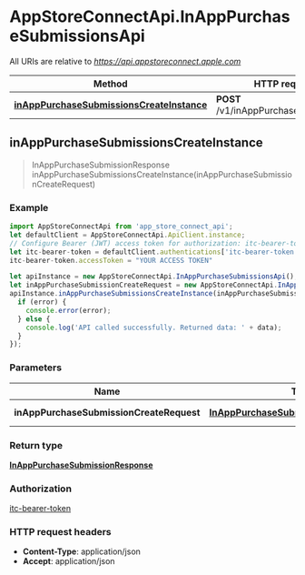 # AppStoreConnectApi.InAppPurchaseSubmissionsApi

All URIs are relative to *https://api.appstoreconnect.apple.com*

Method | HTTP request | Description
------------- | ------------- | -------------
[**inAppPurchaseSubmissionsCreateInstance**](InAppPurchaseSubmissionsApi.md#inAppPurchaseSubmissionsCreateInstance) | **POST** /v1/inAppPurchaseSubmissions | 



## inAppPurchaseSubmissionsCreateInstance

> InAppPurchaseSubmissionResponse inAppPurchaseSubmissionsCreateInstance(inAppPurchaseSubmissionCreateRequest)



### Example

```javascript
import AppStoreConnectApi from 'app_store_connect_api';
let defaultClient = AppStoreConnectApi.ApiClient.instance;
// Configure Bearer (JWT) access token for authorization: itc-bearer-token
let itc-bearer-token = defaultClient.authentications['itc-bearer-token'];
itc-bearer-token.accessToken = "YOUR ACCESS TOKEN"

let apiInstance = new AppStoreConnectApi.InAppPurchaseSubmissionsApi();
let inAppPurchaseSubmissionCreateRequest = new AppStoreConnectApi.InAppPurchaseSubmissionCreateRequest(); // InAppPurchaseSubmissionCreateRequest | InAppPurchaseSubmission representation
apiInstance.inAppPurchaseSubmissionsCreateInstance(inAppPurchaseSubmissionCreateRequest, (error, data, response) => {
  if (error) {
    console.error(error);
  } else {
    console.log('API called successfully. Returned data: ' + data);
  }
});
```

### Parameters


Name | Type | Description  | Notes
------------- | ------------- | ------------- | -------------
 **inAppPurchaseSubmissionCreateRequest** | [**InAppPurchaseSubmissionCreateRequest**](InAppPurchaseSubmissionCreateRequest.md)| InAppPurchaseSubmission representation | 

### Return type

[**InAppPurchaseSubmissionResponse**](InAppPurchaseSubmissionResponse.md)

### Authorization

[itc-bearer-token](../README.md#itc-bearer-token)

### HTTP request headers

- **Content-Type**: application/json
- **Accept**: application/json

